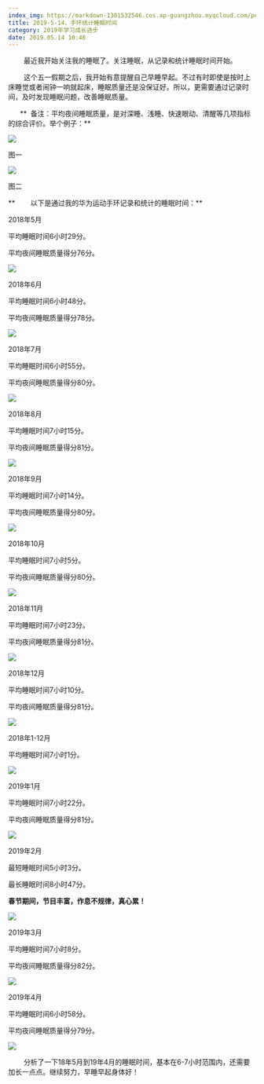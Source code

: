 ```yaml
---
index_img: https://markdown-1301532546.cos.ap-guangzhou.myqcloud.com/peipei_blog/20210921145144.jpeg
title: 2019-5-14，手环统计睡眠时间
category: 2019年学习成长进步
date: 2019.05.14 10:48
---
```


        最近我开始关注我的睡眠了。关注睡眠，从记录和统计睡眠时间开始。

        这个五一假期之后，我开始有意提醒自己早睡早起。不过有时即使是按时上床睡觉或者闹钟一响就起床，睡眠质量还是没保证好。所以，更需要通过记录时间，及时发现睡眠问题，改善睡眠质量。

      **  备注：平均夜间睡眠质量，是对深睡、浅睡、快速眼动、清醒等几项指标的综合评价。举个例子：**

![](https://markdown-1301532546.cos.ap-guangzhou.myqcloud.com/peipei_blog/20210921145144.jpeg)  

图一

![](https://markdown-1301532546.cos.ap-guangzhou.myqcloud.com/peipei_blog/20210921145149.jpeg)  

图二

 

**        以下是通过我的华为运动手环记录和统计的睡眠时间：**

2018年5月

平均睡眠时间6小时29分。

平均夜间睡眠质量得分76分。

![](https://markdown-1301532546.cos.ap-guangzhou.myqcloud.com/peipei_blog/20210921145200.jpeg)  



  

2018年6月

平均睡眠时间6小时48分。

平均夜间睡眠质量得分78分。

![](https://markdown-1301532546.cos.ap-guangzhou.myqcloud.com/peipei_blog/20210921145203.jpeg)  



  

2018年7月

平均睡眠时间6小时55分。

平均夜间睡眠质量得分80分。

![](https://markdown-1301532546.cos.ap-guangzhou.myqcloud.com/peipei_blog/20210921145215.jpeg)  



  

2018年8月

平均睡眠时间7小时15分。

平均夜间睡眠质量得分81分。

![](https://markdown-1301532546.cos.ap-guangzhou.myqcloud.com/peipei_blog/20210921145221.jpeg)  



  

2018年9月

平均睡眠时间7小时14分。

平均夜间睡眠质量得分80分。

![](https://markdown-1301532546.cos.ap-guangzhou.myqcloud.com/peipei_blog/20210921145225.jpeg)  



  

2018年10月

平均睡眠时间7小时5分。

平均夜间睡眠质量得分80分。

![](https://markdown-1301532546.cos.ap-guangzhou.myqcloud.com/peipei_blog/20210921145231.jpeg)  



  

2018年11月

平均睡眠时间7小时23分。

平均夜间睡眠质量得分81分。

![](https://markdown-1301532546.cos.ap-guangzhou.myqcloud.com/peipei_blog/20210921145235.jpeg)  



  

2018年12月

平均睡眠时间7小时10分。

平均夜间睡眠质量得分81分。

![](https://markdown-1301532546.cos.ap-guangzhou.myqcloud.com/peipei_blog/20210921145239.jpeg)  



  

2018年1-12月

平均睡眠时间7小时1分。

![](https://markdown-1301532546.cos.ap-guangzhou.myqcloud.com/peipei_blog/20210921145243.jpeg)  



  

2019年1月

平均睡眠时间7小时22分。

平均夜间睡眠质量得分81分。

![](https://markdown-1301532546.cos.ap-guangzhou.myqcloud.com/peipei_blog/20210921145247.jpeg)  



  

2019年2月

最短睡眠时间5小时3分。

最长睡眠时间8小时47分。

**春节期间，节目丰富，作息不规律，真心累！**

![](https://markdown-1301532546.cos.ap-guangzhou.myqcloud.com/peipei_blog/20210921145250.jpeg)  



  

2019年3月

平均睡眠时间7小时8分。

平均夜间睡眠质量得分82分。

![](https://markdown-1301532546.cos.ap-guangzhou.myqcloud.com/peipei_blog/20210921145255.jpeg)  



  

2019年4月

平均睡眠时间6小时58分。

平均夜间睡眠质量得分79分。

![](https://markdown-1301532546.cos.ap-guangzhou.myqcloud.com/peipei_blog/20210921150634.jpeg)  



        分析了一下18年5月到19年4月的睡眠时间，基本在6-7小时范围内，还需要加长一点点。继续努力，早睡早起身体好！